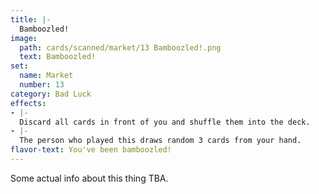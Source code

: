 ```yaml
---
title: |-
  Bamboozled!
image: 
  path: cards/scanned/market/13 Bamboozled!.png
  text: Bamboozled!
set:
  name: Market
  number: 13
category: Bad Luck
effects: 
- |-
  Discard all cards in front of you and shuffle them into the deck.
- |-
  The person who played this draws random 3 cards from your hand.
flavor-text: You've been bamboozled!
---
```

Some actual info about this thing TBA.
